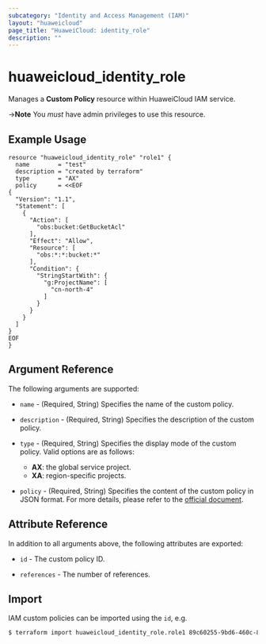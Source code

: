 ```yaml
---
subcategory: "Identity and Access Management (IAM)"
layout: "huaweicloud"
page_title: "HuaweiCloud: identity_role"
description: ""
---
```


# huaweicloud_identity_role

Manages a **Custom Policy** resource within HuaweiCloud IAM service.

->**Note** You *must* have admin privileges to use this resource.

## Example Usage

```hcl
resource "huaweicloud_identity_role" "role1" {
  name        = "test"
  description = "created by terraform"
  type        = "AX"
  policy      = <<EOF
{
  "Version": "1.1",
  "Statement": [
    {
      "Action": [
        "obs:bucket:GetBucketAcl"
      ],
      "Effect": "Allow",
      "Resource": [
        "obs:*:*:bucket:*"
      ],
      "Condition": {
        "StringStartWith": {
          "g:ProjectName": [
            "cn-north-4"
          ]
        }
      }
    }
  ]
}
EOF
}
```

## Argument Reference

The following arguments are supported:

* `name` - (Required, String) Specifies the name of the custom policy.

* `description` - (Required, String) Specifies the description of the custom policy.

* `type` - (Required, String) Specifies the display mode of the custom policy. Valid options are as follows:
  + **AX**: the global service project.
  + **XA**: region-specific projects.

* `policy` - (Required, String) Specifies the content of the custom policy in JSON format. For more details,
  please refer to the [official document](https://support.huaweicloud.com/intl/en-us/usermanual-iam/iam_01_0017.html).

## Attribute Reference

In addition to all arguments above, the following attributes are exported:

* `id` - The custom policy ID.

* `references` - The number of references.

## Import

IAM custom policies can be imported using the `id`, e.g.

```bash
$ terraform import huaweicloud_identity_role.role1 89c60255-9bd6-460c-822a-e2b959ede9d2
```
